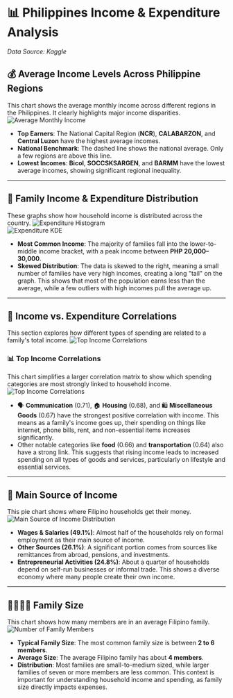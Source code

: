 # 📊 Philippines Income & Expenditure Analysis

*Data Source: Kaggle*

## 💰 Average Income Levels Across Philippine Regions

This chart shows the average monthly income across different regions in the Philippines. It clearly highlights major income disparities. 
![Average Monthly Income](PNG/1.png)

- **Top Earners**: The National Capital Region (**NCR**), **CALABARZON**, and **Central Luzon** have the highest average incomes.
- **National Benchmark**: The dashed line shows the national average. Only a few regions are above this line.
- **Lowest Incomes**: **Bicol**, **SOCCSKSARGEN**, and **BARMM** have the lowest average incomes, showing significant regional inequality.



---

## 🛒 Family Income & Expenditure Distribution

These graphs show how household income is distributed across the country. 
![Expenditure Histogram](PNG/2.png)  
![Expenditure KDE](PNG/3.png)

- **Most Common Income**: The majority of families fall into the lower-to-middle income bracket, with a peak income between **PHP 20,000–30,000**.
- **Skewed Distribution**: The data is skewed to the right, meaning a small number of families have very high incomes, creating a long "tail" on the graph. This shows that most of the population earns less than the average, while a few outliers with high incomes pull the average up.

---

## 🔗 Income vs. Expenditure Correlations

This section explores how different types of spending are related to a family's total income.
![Top Income Correlations](PNG/4.png)

### 📊 Top Income Correlations

This chart simplifies a larger correlation matrix to show which spending categories are most strongly linked to household income. 
![Top Income Correlations](PNG/5.png)

- 🗣️ **Communication** (0.71), 🏠 **Housing** (0.68), and 🛍️ **Miscellaneous Goods** (0.67) have the strongest positive correlation with income. This means as a family's income goes up, their spending on things like internet, phone bills, rent, and non-essential items increases significantly.
- Other notable categories like **food** (0.66) and **transportation** (0.64) also have a strong link. This suggests that rising income leads to increased spending on all types of goods and services, particularly on lifestyle and essential services.

---

## 🧭 Main Source of Income

This pie chart shows where Filipino households get their money. 
![Main Source of Income Distribution](PNG/6.png)

- **Wages & Salaries (49.1%)**: Almost half of the households rely on formal employment as their main source of income.
- **Other Sources (26.1%)**: A significant portion comes from sources like remittances from abroad, pensions, and investments.
- **Entrepreneurial Activities (24.8%)**: About a quarter of households depend on self-run businesses or informal trade. This shows a diverse economy where many people create their own income.

---

## 👨‍👩‍👧‍👦 Family Size

This chart shows how many members are in an average Filipino family. 
![Number of Family Members](PNG/7.png)

- **Typical Family Size**: The most common family size is between **2 to 6 members**.
- **Average Size**: The average Filipino family has about **4 members**.
- **Distribution**: Most families are small-to-medium sized, while larger families of seven or more members are less common. This context is important for understanding household income and spending, as family size directly impacts expenses.
